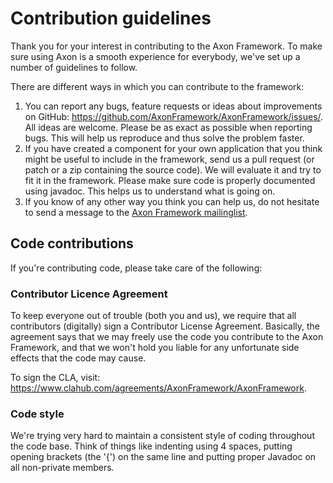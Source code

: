 # Contribution guidelines

Thank you for your interest in contributing to the Axon Framework. To make sure using Axon is a smooth experience for
everybody, we've set up a number of guidelines to follow.

There are different ways in which you can contribute to the framework:

  1. You can report any bugs, feature requests or ideas about improvements on GitHub: https://github.com/AxonFramework/AxonFramework/issues/.
     All ideas are welcome. Please be as exact as possible when reporting bugs. This will help us reproduce and thus solve
     the problem faster.
  2. If you have created a component for your own application that you think might be useful to include in the
     framework, send us a pull request (or patch or a zip containing the source code). We will evaluate it and try to
     fit it in the framework. Please make sure code is properly documented using javadoc. This helps us to understand
     what is going on.
  3. If you know of any other way you think you can help us, do not hesitate to send a message to the
     [Axon Framework mailinglist](axonframework@googlegroups.com).

## Code contributions

If you're contributing code, please take care of the following:

### Contributor Licence Agreement

To keep everyone out of trouble (both you and us), we require that all contributors (digitally) sign a Contributor
License Agreement. Basically, the agreement says that we may freely use the code you contribute to the Axon Framework,
and that we won't hold you liable for any unfortunate side effects that the code may cause.

To sign the CLA, visit: https://www.clahub.com/agreements/AxonFramework/AxonFramework.

### Code style

We're trying very hard to maintain a consistent style of coding throughout the code base. Think of things like
indenting using 4 spaces, putting opening brackets (the '{') on the same line and putting proper Javadoc on all
non-private members.

